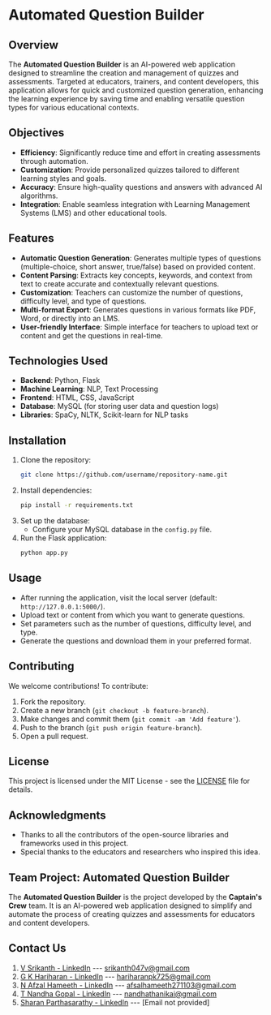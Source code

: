# Automated Question Builder

## Overview

The **Automated Question Builder** is an AI-powered web application designed to streamline the creation and management of quizzes and assessments. Targeted at educators, trainers, and content developers, this application allows for quick and customized question generation, enhancing the learning experience by saving time and enabling versatile question types for various educational contexts.

## Objectives

- **Efficiency**: Significantly reduce time and effort in creating assessments through automation.
- **Customization**: Provide personalized quizzes tailored to different learning styles and goals.
- **Accuracy**: Ensure high-quality questions and answers with advanced AI algorithms.
- **Integration**: Enable seamless integration with Learning Management Systems (LMS) and other educational tools.

## Features

- **Automatic Question Generation**: Generates multiple types of questions (multiple-choice, short answer, true/false) based on provided content.
- **Content Parsing**: Extracts key concepts, keywords, and context from text to create accurate and contextually relevant questions.
- **Customization**: Teachers can customize the number of questions, difficulty level, and type of questions.
- **Multi-format Export**: Generates questions in various formats like PDF, Word, or directly into an LMS.
- **User-friendly Interface**: Simple interface for teachers to upload text or content and get the questions in real-time.

## Technologies Used

- **Backend**: Python, Flask
- **Machine Learning**: NLP, Text Processing
- **Frontend**: HTML, CSS, JavaScript
- **Database**: MySQL (for storing user data and question logs)
- **Libraries**: SpaCy, NLTK, Scikit-learn for NLP tasks

## Installation

1. Clone the repository:
    ```bash
    git clone https://github.com/username/repository-name.git
    ```
2. Install dependencies:
    ```bash
    pip install -r requirements.txt
    ```
3. Set up the database:
    - Configure your MySQL database in the `config.py` file.
4. Run the Flask application:
    ```bash
    python app.py
    ```

## Usage

- After running the application, visit the local server (default: `http://127.0.0.1:5000/`).
- Upload text or content from which you want to generate questions.
- Set parameters such as the number of questions, difficulty level, and type.
- Generate the questions and download them in your preferred format.

## Contributing

We welcome contributions! To contribute:

1. Fork the repository.
2. Create a new branch (`git checkout -b feature-branch`).
3. Make changes and commit them (`git commit -am 'Add feature'`).
4. Push to the branch (`git push origin feature-branch`).
5. Open a pull request.

## License

This project is licensed under the MIT License - see the [LICENSE](LICENSE) file for details.

## Acknowledgments

- Thanks to all the contributors of the open-source libraries and frameworks used in this project.
- Special thanks to the educators and researchers who inspired this idea.


## Team Project: Automated Question Builder

The **Automated Question Builder** is the project developed by the **Captain's Crew** team. It is an AI-powered web application designed to simplify and automate the process of creating quizzes and assessments for educators and content developers.

## Contact Us

1. [V Srikanth - LinkedIn](https://www.linkedin.com/in/srikanthv3047/) --- srikanth047v@gmail.com
2. [G K Hariharan - LinkedIn](https://www.linkedin.com/in/gk-hariharan-875604239/) --- hariharanpk725@gmail.com
3. [N Afzal Hameeth - LinkedIn](https://www.linkedin.com/in/afsal-hameeth-01a099281/) --- afsalhameeth271103@gmail.com
4. [T Nandha Gopal - LinkedIn](https://www.linkedin.com/in/nandhagopal-t-97729b257/) --- nandhathanikai@gmail.com
5. [Sharan Parthasarathy - LinkedIn](https://www.linkedin.com/in/sharan-parthasarathy-27928124b/) --- [Email not provided]
